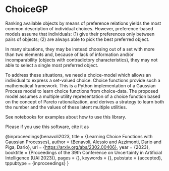 # ChoiceGP

Ranking available objects  by means of preference relations yields the most common description of individual choices. However, preference-based models assume that individuals: (1) give their preferences only between pairs of objects; (2) are always able to pick  the best preferred object.

In many situations, they may be instead choosing out of a set with more than two elements and, because of lack of information and/or incomparability (objects with  contradictory characteristics), they may not able to select a single most preferred object.  

To address these situations, we need a choice-model which allows an individual to express a set-valued choice. Choice functions provide such a mathematical framework. This is a Python implementation of a Gaussian Process model to learn choice functions from choice-data. The proposed model assumes a multiple utility representation of a choice function based on the concept of Pareto rationalization, and derives a strategy to learn both the number and the values of these latent multiple utilities.

See notebooks for examples about how to use this library.

Please if you use this software, cite it as

@inproceedings{benavoli2023,
title = {Learning Choice Functions with Gaussian Processes},
author = {Benavoli, Alessio and Azzimonti, Dario and Piga, Dario},
url = {https://arxiv.org/abs/2302.00406},
year = {2023},
booktitle = {Proceedings of the 39th Conference on Uncertainty in Artificial Intelligence (UAI 2023)},
pages = {},
keywords = {},
pubstate = {accepted},
tppubtype = {inproceedings}
}



